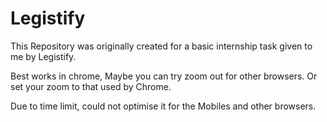 # Legistify
This Repository was originally created for a basic internship task given to me by Legistify.

Best works in chrome, Maybe you can try zoom out for other browsers. Or set your zoom to that used by Chrome.

Due to time limit, could not optimise it for the Mobiles and other browsers.


